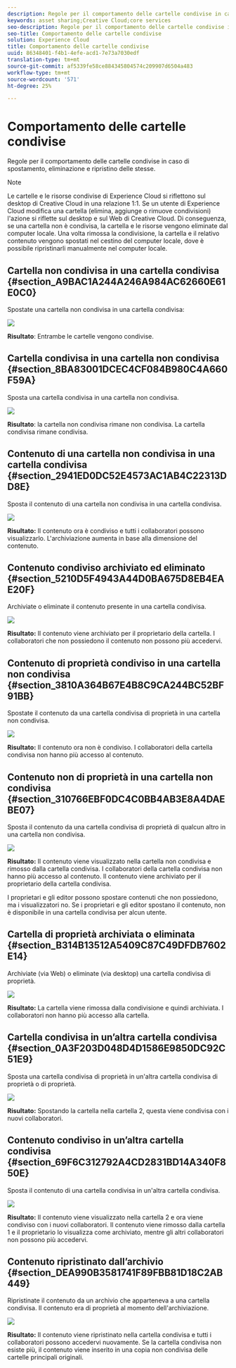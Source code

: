 ```yaml
---
description: Regole per il comportamento delle cartelle condivise in caso di spostamento, eliminazione e ripristino delle stesse.
keywords: asset sharing;Creative Cloud;core services
seo-description: Regole per il comportamento delle cartelle condivise in caso di spostamento, eliminazione e ripristino delle stesse.
seo-title: Comportamento delle cartelle condivise
solution: Experience Cloud
title: Comportamento delle cartelle condivise
uuid: 86348401-f4b1-4efe-acd1-7e73a7030edf
translation-type: tm+mt
source-git-commit: af5339fe58ce884345804574c209907d6504a483
workflow-type: tm+mt
source-wordcount: '571'
ht-degree: 25%

---
```



# Comportamento delle cartelle condivise

Regole per il comportamento delle cartelle condivise in caso di spostamento, eliminazione e ripristino delle stesse.

>[!NOTE]
>
>Le cartelle e le risorse condivise di Experience Cloud si riflettono sul desktop di Creative Cloud in una relazione 1:1. Se un utente di Experience Cloud modifica una cartella (elimina, aggiunge o rimuove condivisioni) l&#39;azione si riflette sul desktop e sul Web di Creative Cloud. Di conseguenza, se una cartella non è condivisa, la cartella e le risorse vengono eliminate dal computer locale. Una volta rimossa la condivisione, la cartella e il relativo contenuto vengono spostati nel cestino del computer locale, dove è possibile ripristinarli manualmente nel computer locale.

## Cartella non condivisa in una cartella condivisa {#section_A9BAC1A244A246A984AC62660E61E0C0}

Spostate una cartella non condivisa in una cartella condivisa:

![](assets/01_assets_move.png)

**Risultato**: Entrambe le cartelle vengono condivise.

## Cartella condivisa in una cartella non condivisa {#section_8BA83001DCEC4CF084B980C4A660F59A}

Sposta una cartella condivisa in una cartella non condivisa.

![](assets/02_assets_move.png)

**Risultato**: la cartella non condivisa rimane non condivisa. La cartella condivisa rimane condivisa.

## Contenuto di una cartella non condivisa in una cartella condivisa {#section_2941ED0DC52E4573AC1AB4C22313DD8E}

Sposta il contenuto di una cartella non condivisa in una cartella condivisa.

![](assets/03_assets_move.png)

**Risultato:** Il contenuto ora è condiviso e tutti i collaboratori possono visualizzarlo. L&#39;archiviazione aumenta in base alla dimensione del contenuto.

## Contenuto condiviso archiviato ed eliminato {#section_5210D5F4943A44D0BA675D8EB4EAE20F}

Archiviate o eliminate il contenuto presente in una cartella condivisa.

![](assets/04_assets_move.png)

**Risultato:** Il contenuto viene archiviato per il proprietario della cartella. I collaboratori che non possiedono il contenuto non possono più accedervi.

## Contenuto di proprietà condiviso in una cartella non condivisa {#section_3810A364B67E4B8C9CA244BC52BF91BB}

Spostate il contenuto da una cartella condivisa di proprietà in una cartella non condivisa.

![](assets/05_assets_move.png)

**Risultato:** Il contenuto ora non è condiviso. I collaboratori della cartella condivisa non hanno più accesso al contenuto.

## Contenuto non di proprietà in una cartella non condivisa {#section_310766EBF0DC4C0BB4AB3E8A4DAEBE07}

Sposta il contenuto da una cartella condivisa di proprietà di qualcun altro in una cartella non condivisa.

![](assets/06_assets_move.png)

**Risultato:** Il contenuto viene visualizzato nella cartella non condivisa e rimosso dalla cartella condivisa. I collaboratori della cartella condivisa non hanno più accesso al contenuto. Il contenuto viene archiviato per il proprietario della cartella condivisa.

I proprietari e gli editor possono spostare contenuti che non possiedono, ma i visualizzatori no. Se i proprietari e gli editor spostano il contenuto, non è disponibile in una cartella condivisa per alcun utente.

## Cartella di proprietà archiviata o eliminata {#section_B314B13512A5409C87C49DFDB7602E14}

Archiviate (via Web) o eliminate (via desktop) una cartella condivisa di proprietà.

![](assets/07_assets_move.png)

**Risultato:** La cartella viene rimossa dalla condivisione e quindi archiviata. I collaboratori non hanno più accesso alla cartella.

## Cartella condivisa in un’altra cartella condivisa {#section_0A3F203D048D4D1586E9850DC92C51E9}

Sposta una cartella condivisa di proprietà in un&#39;altra cartella condivisa di proprietà o di proprietà.

![](assets/09_assets_move.png)

**Risultato:** Spostando la cartella nella cartella 2, questa viene condivisa con i nuovi collaboratori.

## Contenuto condiviso in un’altra cartella condivisa {#section_69F6C312792A4CD2831BD14A340F850E}

Sposta il contenuto di una cartella condivisa in un&#39;altra cartella condivisa.

![](assets/11_assets_move.png)

**Risultato:** Il contenuto viene visualizzato nella cartella 2 e ora viene condiviso con i nuovi collaboratori. Il contenuto viene rimosso dalla cartella 1 e il proprietario lo visualizza come archiviato, mentre gli altri collaboratori non possono più accedervi.

## Contenuto ripristinato dall’archivio {#section_DEA990B3581741F89FBB81D18C2AB449}

Ripristinate il contenuto da un archivio che apparteneva a una cartella condivisa. Il contenuto era di proprietà al momento dell&#39;archiviazione.

![](assets/12_assets_move.png)

**Risultato:** Il contenuto viene ripristinato nella cartella condivisa e tutti i collaboratori possono accedervi nuovamente. Se la cartella condivisa non esiste più, il contenuto viene inserito in una copia non condivisa delle cartelle principali originali.
